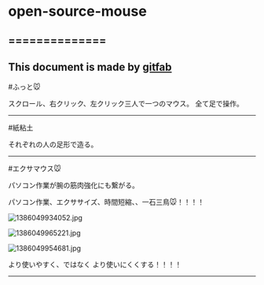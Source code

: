 # open-source-mouse
## ==============   
This document is made by [gitfab](http://gitfab.org)
---
#ふっと🐭

スクロール、右クリック、左クリック三人で一つのマウス。
全て足で操作。


---
#紙粘土

それぞれの人の足形で造る。

---
#エクサマウス🐭

パソコン作業が腕の筋肉強化にも繋がる。


パソコン作業、エクササイズ、時間短縮、、一石三鳥🐭！！！！


![1386049934052.jpg](https://raw.github.com/lilyuryuri/open-source-mouse/master/gitfab/resources/1386049934052.jpg)

![1386049965221.jpg](https://raw.github.com/lilyuryuri/open-source-mouse/master/gitfab/resources/1386049965221.jpg)

![1386049954681.jpg](https://raw.github.com/lilyuryuri/open-source-mouse/master/gitfab/resources/1386049954681.jpg)

より使いやすく、ではなく
より使いにくくする！！！！

---
